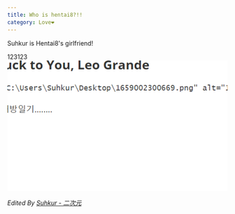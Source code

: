 ```yaml
---
title: Who is hentai8?!!
category: Love❤
---
```


Suhkur is Hentai8's girlfriend! 

<!-- more -->

123123
![image-20220728202810504](../assets/img/image-20220728202810504.png)


_Edited By [Suhkur - 二次元](https://www.bilibili.com/)_

